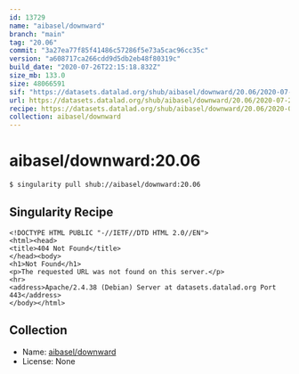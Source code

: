 ```yaml
---
id: 13729
name: "aibasel/downward"
branch: "main"
tag: "20.06"
commit: "3a27ea77f85f41486c57286f5e73a5cac96cc35c"
version: "a608717ca266cdd9d5db2eb48f80319c"
build_date: "2020-07-26T22:15:18.832Z"
size_mb: 133.0
size: 48066591
sif: "https://datasets.datalad.org/shub/aibasel/downward/20.06/2020-07-26-3a27ea77-a608717c/a608717ca266cdd9d5db2eb48f80319c.sif"
url: https://datasets.datalad.org/shub/aibasel/downward/20.06/2020-07-26-3a27ea77-a608717c/
recipe: https://datasets.datalad.org/shub/aibasel/downward/20.06/2020-07-26-3a27ea77-a608717c/Singularity
collection: aibasel/downward
---
```


# aibasel/downward:20.06

```bash
$ singularity pull shub://aibasel/downward:20.06
```

## Singularity Recipe

```singularity
<!DOCTYPE HTML PUBLIC "-//IETF//DTD HTML 2.0//EN">
<html><head>
<title>404 Not Found</title>
</head><body>
<h1>Not Found</h1>
<p>The requested URL was not found on this server.</p>
<hr>
<address>Apache/2.4.38 (Debian) Server at datasets.datalad.org Port 443</address>
</body></html>
```

## Collection

 - Name: [aibasel/downward](https://github.com/aibasel/downward)
 - License: None


